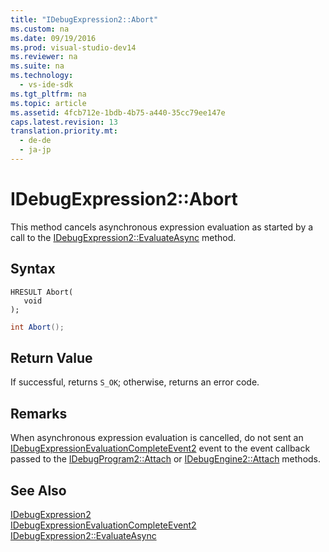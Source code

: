 ```yaml
---
title: "IDebugExpression2::Abort"
ms.custom: na
ms.date: 09/19/2016
ms.prod: visual-studio-dev14
ms.reviewer: na
ms.suite: na
ms.technology: 
  - vs-ide-sdk
ms.tgt_pltfrm: na
ms.topic: article
ms.assetid: 4fcb712e-1bdb-4b75-a440-35cc79ee147e
caps.latest.revision: 13
translation.priority.mt: 
  - de-de
  - ja-jp
---
```

# IDebugExpression2::Abort
This method cancels asynchronous expression evaluation as started by a call to the [IDebugExpression2::EvaluateAsync](../vs140/IDebugExpression2--EvaluateAsync.md) method.  
  
## Syntax  
  
```cpp#  
HRESULT Abort(  
   void  
);  
```  
  
```c#  
int Abort();  
```  
  
## Return Value  
 If successful, returns `S_OK`; otherwise, returns an error code.  
  
## Remarks  
 When asynchronous expression evaluation is cancelled, do not sent an [IDebugExpressionEvaluationCompleteEvent2](../vs140/IDebugExpressionEvaluationCompleteEvent2.md) event to the event callback passed to the [IDebugProgram2::Attach](../vs140/IDebugProgram2--Attach.md) or [IDebugEngine2::Attach](../vs140/IDebugEngine2--Attach.md) methods.  
  
## See Also  
 [IDebugExpression2](../vs140/IDebugExpression2.md)   
 [IDebugExpressionEvaluationCompleteEvent2](../vs140/IDebugExpressionEvaluationCompleteEvent2.md)   
 [IDebugExpression2::EvaluateAsync](../vs140/IDebugExpression2--EvaluateAsync.md)